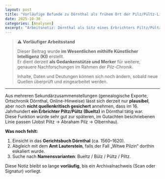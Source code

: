 ```yaml
---
layout: post
title: "Vorläufige Befunde zu Dörnthal als frühem Ort der Pilz/Pültz-Linie"
date: 2025-10-30
categories: [Analysen]
excerpt: "Arbeitsnotiz: Dörnthal als Sitz eines Erbrichters Piltz/Pültz im 16. Jahrhundert; Hinweise auf eine gerichtliche Überlieferung (Gerichtsbuch Dörnthal, Amt Lauterstein) – noch nicht im Original geprüft."
---
```


> ⚠️ **Vorläufiger Arbeitsstand**  
>
> Dieser Beitrag wurde **im Wesentlichen mithilfe Künstlicher Intelligenz (KI)** erstellt.  
> Er dient derzeit **als Gedankenstütze und Merker** für weitere, genauere Nachforschungen im Rahmen der *Pilz-Chronik*.  
>
> Inhalte, Daten und Deutungen können sich noch ändern, sobald neue Quellen überprüft und eingearbeitet werden.

---

Aus mehreren Sekundärzusammenstellungen (genealogische Exporte, Ortschronik Dörnthal, Online-Hinweise) lässt sich derzeit nur **plausibel**, aber noch **nicht quellenkritisch gesichert** annehmen, dass im 16. Jahrhundert **ein Erbrichter Piltz/Pültz (Bueltz)** in Dörnthal tätig war.  
Diese Funktion würde sehr gut zur späteren, im Gutachten beschriebenen Linie passen (Jobst Piltz → Abraham Pilz → Olbernhau).

**Was noch fehlt:**

1. Einsicht in das **Gerichtsbuch Dörnthal** (ca. 1560–1620).  
2. Abgleich mit dem **Amt Lauterstein**, falls der Fall „Witwe Pilzin“ dorthin eskaliert wurde.  
3. Suche nach **Namensvarianten**: Bueltz / Bülz / Pültz / Piltz.

Diese Notiz bleibt so lange **vorläufig**, bis ein Archivalnachweis (Scan oder Signatur) vorliegt.
